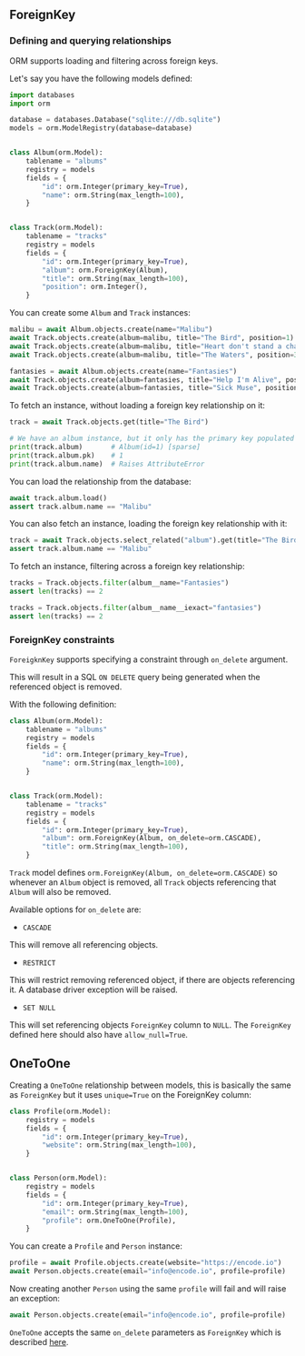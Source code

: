 ## ForeignKey

### Defining and querying relationships

ORM supports loading and filtering across foreign keys.

Let's say you have the following models defined:

```python
import databases
import orm

database = databases.Database("sqlite:///db.sqlite")
models = orm.ModelRegistry(database=database)


class Album(orm.Model):
    tablename = "albums"
    registry = models
    fields = {
        "id": orm.Integer(primary_key=True),
        "name": orm.String(max_length=100),
    }


class Track(orm.Model):
    tablename = "tracks"
    registry = models
    fields = {
        "id": orm.Integer(primary_key=True),
        "album": orm.ForeignKey(Album),
        "title": orm.String(max_length=100),
        "position": orm.Integer(),
    }
```

You can create some `Album` and `Track` instances:

```python
malibu = await Album.objects.create(name="Malibu")
await Track.objects.create(album=malibu, title="The Bird", position=1)
await Track.objects.create(album=malibu, title="Heart don't stand a chance", position=2)
await Track.objects.create(album=malibu, title="The Waters", position=3)

fantasies = await Album.objects.create(name="Fantasies")
await Track.objects.create(album=fantasies, title="Help I'm Alive", position=1)
await Track.objects.create(album=fantasies, title="Sick Muse", position=2)
```

To fetch an instance, without loading a foreign key relationship on it:

```python
track = await Track.objects.get(title="The Bird")

# We have an album instance, but it only has the primary key populated
print(track.album)       # Album(id=1) [sparse]
print(track.album.pk)    # 1
print(track.album.name)  # Raises AttributeError
```

You can load the relationship from the database:

```python
await track.album.load()
assert track.album.name == "Malibu"
```

You can also fetch an instance, loading the foreign key relationship with it:

```python
track = await Track.objects.select_related("album").get(title="The Bird")
assert track.album.name == "Malibu"
```

To fetch an instance, filtering across a foreign key relationship:

```python
tracks = Track.objects.filter(album__name="Fantasies")
assert len(tracks) == 2

tracks = Track.objects.filter(album__name__iexact="fantasies")
assert len(tracks) == 2
```

### ForeignKey constraints

`ForeigknKey` supports specifying a constraint through `on_delete` argument.

This will result in a SQL `ON DELETE` query being generated when the referenced object is removed.

With the following definition:

```python
class Album(orm.Model):
    tablename = "albums"
    registry = models
    fields = {
        "id": orm.Integer(primary_key=True),
        "name": orm.String(max_length=100),
    }


class Track(orm.Model):
    tablename = "tracks"
    registry = models
    fields = {
        "id": orm.Integer(primary_key=True),
        "album": orm.ForeignKey(Album, on_delete=orm.CASCADE),
        "title": orm.String(max_length=100),
    }
```

`Track` model defines `orm.ForeignKey(Album, on_delete=orm.CASCADE)` so whenever an `Album` object is removed,
all `Track` objects referencing that `Album`  will also be removed.

Available options for `on_delete` are:

* `CASCADE`

This will remove all referencing objects.

* `RESTRICT`

This will restrict removing referenced object, if there are objects referencing it.
A database driver exception will be raised.

* `SET NULL`

This will set referencing objects `ForeignKey` column to `NULL`.
The `ForeignKey` defined here should also have `allow_null=True`.


## OneToOne

Creating a  `OneToOne` relationship between models, this is basically
the same as `ForeignKey` but it uses `unique=True` on the ForeignKey column:

```python
class Profile(orm.Model):
    registry = models
    fields = {
        "id": orm.Integer(primary_key=True),
        "website": orm.String(max_length=100),
    }


class Person(orm.Model):
    registry = models
    fields = {
        "id": orm.Integer(primary_key=True),
        "email": orm.String(max_length=100),
        "profile": orm.OneToOne(Profile),
    }
```

You can create a `Profile` and `Person` instance:

```python
profile = await Profile.objects.create(website="https://encode.io")
await Person.objects.create(email="info@encode.io", profile=profile)
```

Now creating another `Person` using the same `profile` will fail
and will raise an exception:

```python
await Person.objects.create(email="info@encode.io", profile=profile)
```

`OneToOne` accepts the same `on_delete` parameters as `ForeignKey` which is
described [here](#foreignkey-constraints).
